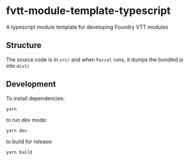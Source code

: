 # fvtt-module-template-typescript

A typescript module template for developing Foundry VTT modules

## Structure

The source code is in `src/` and when `Parcel` runs, it dumps the bundled js into `dist/`

## Development

To install dependencies:

```
yarn
```

to run dev mode:

```
yarn dev
```

to build for release:

```
yarn build
```